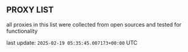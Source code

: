 ## PROXY LIST

all proxies in this list were collected from open sources and tested for functionality

last update: `2025-02-19 05:35:45.007173+00:00` UTC
